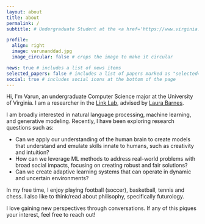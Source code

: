 ```yaml
---
layout: about
title: about
permalink: /
subtitle: # Undergraduate Student at the <a href='https://www.virginia.edu/'>University of Virginia</a>

profile:
  align: right
  image: varunanddad.jpg
  image_circular: false # crops the image to make it circular

news: true # includes a list of news items
selected_papers: false # includes a list of papers marked as "selected={true}"
social: true # includes social icons at the bottom of the page
---
```


Hi, I'm Varun, an undergraduate Computer Science major at the University of Virginia. I am a researcher in the <a href='https://engineering.virginia.edu/labs-groups/link-lab'>Link Lab</a>, advised by <a href='https://engineering.virginia.edu/faculty/laura-barnes'>Laura Barnes</a>.

I am broadly interested in natural language processing, machine learning, and generative modeling. Recently, I have been exploring research questions such as:

- Can we apply our understanding of the human brain to create models that understand and emulate skills innate to humans, such as creativity and intuition?
- How can we leverage ML methods to address real-world problems with broad social impacts, focusing on creating robust and fair solutions?
- Can we create adaptive learning systems that can operate in dynamic and uncertain environments?

In my free time, I enjoy playing football (soccer), basketball, tennis and chess. I also like to think/read about philisophy, specifically futurology.

I love gaining new perspectives through conversations. If any of this piques your interest, feel free to reach out!